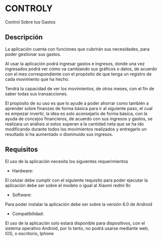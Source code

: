
# **CONTROLY**

Control Sobre tus Gastos





## **Descripción**

La aplicación cuenta con funciones que cubrirán sus necesidades, para poder gestionar sus gastos.

Al usar la aplicación podrá ingresar gastos e ingresos, donde una vez ingresados podrá ver cómo va cambiando sus gráficos o datos, de acuerdo con el mes correspondiente con el propósito de que tenga un registro de cada movimiento que ha hecho.

Tendrá la capacidad de ver los movimientos, de otros meses, con el fin de saber todas sus transacciones.

El propósito de su uso es que lo ayude a poder ahorrar como también a aprender sobre finanzas de forma básica para ir al siguiente paso, el cual es empezar invertir, la idea es solo aconsejarlo de forma básica, con la ayuda de concejos financieros, de acuerdo con sus ingresos y gastos, se realizara un análisis si estos superan a la cantidad neta que se ha ido modificando durante todos los movimientos realizados y entregarlo un resultado si ha aumentado o disminuido sus ingresos.


## **Requisitos**

El uso de la aplicación necesita los siguientes requerimientos

- Hardware:

El celular debe cumplir con el siguiente requisito para poder ejecutar la aplicación debe ser sobre el modelo o igual al Xiaomi redmi 9c

- Software: 

Para poder instalar la aplicación debe ser sobre la versión 6.0 de Android

- Compatibilidad:

El uso de la aplicación solo estará disponible para dispositivos, con el sistema operativo Android, por lo tanto, no podrá usarse mediante web, IOS, o escritorio, Iphone



